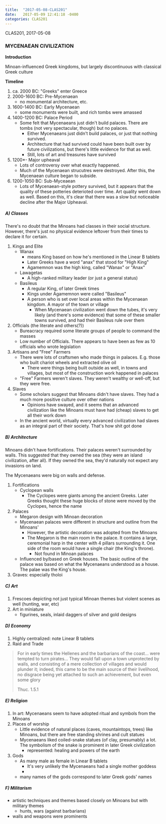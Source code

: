```yaml
---
title:  "2017-05-08-CLAS201"
date:   2017-05-09 12:41:18 -0400
categories: CLAS201
---
```

CLAS201, 2017-05-08



### MYCENAEAN CIVILIZATION

**Introduction**

Minoan-influenced Greek kingdoms, but largely discontinuous with classical Greek culture

**Timeline**

1. ca. 2000 BC: "Greeks" enter Greece
2. 2000-1600 BC: Pre-Mycenaean
    * no monumental architecture, etc.
3. 1600-1400 BC: Early Mycenaean
    * some monuments were built, and rich tombs were amassed
4. 1400-1200 BC: Palace Period
    * Some felt that Mycenaeans just didn't build palaces. There are tombs (not very spectacular, though) but no palaces.
        - Either Mycenaeans just didn't build palaces, or just that nothing survived.
        - Architecture that had survived could have been built over by future civilizations, but there's little evidence for that as well.
        - Still, lots of art and treasures have survived
5. 1200*- Major upheaval
    * Lots of controversy over what exactly happened.
    * Much of the Mycenaean strucutres were destroyed. After this, the Mycenaean culture began to subside.
6. 1200-1050 BC: Sub-Myceaean
    * Lots of Mycenaean-style pottery survived, but it appears that the quality of these potteries deterioted over time. Art quality went down as well. Based on this, it's clear that there was a slow but noticeable decline after the Major Upheaval.

##### A) Classes

There's no doubt that the Minoans had classes in their social structure. However, there's just no physical evidence leftover from their times to declare it for certain.

1. Kings and Elite
    * Wanax
        - means King based on how he's mentioned in the Linear B tablets
        - Later Greeks have a word "anax" that stood for "High King"
        - Agamemnon was the high king, called "Wanax" or "Anax"
    * Lawagetas
        - A high-ranked military leader (or just a general status)
    * Basileus
        - A regular King, of later Greek times
        - Kings under Agamemnon were called "Basileus"
        - A person who is set over local areas within the Mycenaean kingdom. A mayor of the town or village
            + When Mycenaean civilization went down the tubes, it's very likely (and there's some evidence) that some of these smaller towns survived, and had their Basileus rule over them
2. Officials (the literate and others(?))
    * Bureacracy required some literate groups of people to command the masses
    * Low number of Officials. There appears to have been as few as 10 officials who wrote legislation
3. Artisans and "Free" Farmers
    * There were lots of craftsmen who made things in palaces. E.g. those who built chariot wheels and extracted olive oil
        - There were things being built outside as well, in towns and villages, but most of the construction work happened in palaces
    * "Free" Farmers weren't slaves. They weren't wealthy or well-off, but they were free.
4. Slaves
    * Some scholars suggest that Minoans didn't have slaves. They had a much more positive culture over other nations
        - Opinions have swayed, and it seems that an advanced civilization like the Minoans must have had (cheap) slaves to get all their work down
    * In the ancient world, virtually every advanced civilization had slaves as an integral part of their society. That's how shit got done

##### B) Architecture

Minoans didn't have fortifications. Their palaces weren't surrounded by walls. This suggested that they owned the sea (they were an island civilization, after all). If they owned the sea, they'd naturally not expect any invasions on land.

The Mycenaeans were big on walls and defense.

1. Fortifications
    * Cyclopean walls
        - The Cyclopes were giants among the ancient Greeks. Later Greeks thought these huge blocks of stone were moved by the Cyclopes, hence the name
2. Palaces
    * Megaron design with Minoan decoration
    * Mycenaean palaces were different in structure and outline from the Minoans'
        - However, the artistic decoration was adopted from the Minoans
        - The Megaron is the main room in the palace. It contains a large, ceremonial harp in the center with 4 pillars surrounding it. One side of the room would have a single chair (the King's throne).
            + Not found in Minoan palaces
    * Influenced by/based on Greek houses. The basic outline of the palace was based on what the Mycenaeans understood as a house. The palae was the King's house.
3. Graves: especially tholoi

##### C) Art

1. Frescoes depicting not just typical Minoan themes but violent scenes as well (hunting, war, etc)
2. Art in miniature
    * figurines, seals, inlaid daggers of silver and gold designs

##### D) Economy

1. Highly centralized: note Linear B tablets
2. Raid and Trade
> For in early times the Hellenes and the barbarians of the coast… were tempted to turn pirates… They would fall upon a town unprotected by walls, and consisting of a mere collection of villages and would plunder it; indeed, this came to be the main source of their livelihood, no disgrace being yet attached to such an achievement, but even some glory
>
> Thuc. 1.5.1

##### E) Religion

1. In art: Mycenaeans seem to have adopted ritual and symbols from the Minoans
2. Places of worship
    * Little evidence of natural places (caves, mountaintops, trees) like Minoans, but there are free standing shrines and cult statues
    * Mycenaeans liked coiled-snake statues (of clay, presumably) a lot. The symbolism of the snake is prominent in later Greek civilization
        - represented: healing and powers of the earth
3. Gods
    * As many male as female in Linear B tablets
        - It's very unlikely the Mycenaeans had a single mother goddess
        -
    * many names of the gods correspond to later Greek gods' names

##### F) Militarism

* artistic techniques and themes based closely on Minoans but with military themes
    - hunts, wars (against barbarians)
* walls and weapons were prominents
